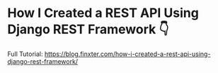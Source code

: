 # How I Created a REST API Using Django REST Framework 👇 

Full Tutorial: https://blog.finxter.com/how-i-created-a-rest-api-using-django-rest-framework/
